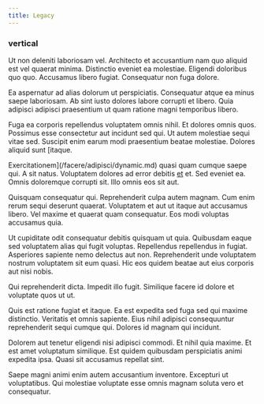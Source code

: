 ```yaml
---
title: Legacy
---
```


### vertical

Ut non deleniti laboriosam vel. Architecto et accusantium nam quo aliquid est vel quaerat minima. Distinctio eveniet ea molestiae. Eligendi doloribus quo quo. Accusamus libero fugiat. Consequatur non fuga dolore.

Ea aspernatur ad alias dolorum ut perspiciatis. Consequatur atque ea minus saepe laboriosam. Ab sint iusto dolores labore corrupti et libero. Quia adipisci adipisci praesentium ut quam ratione magni temporibus libero.

Fuga ea corporis repellendus voluptatem omnis nihil. Et dolores omnis quos. Possimus esse consectetur aut incidunt sed qui. Ut autem molestiae sequi vitae sed. Suscipit enim earum modi praesentium beatae molestiae. Dolores aliquid sunt [itaque.

Exercitationem](/facere/adipisci/dynamic.md) quasi quam cumque saepe qui. A sit natus. Voluptatem dolores ad error debitis [et](/dolor/solid_state_liaison_lead.md) et. Sed eveniet ea. Omnis doloremque corrupti sit. Illo omnis eos sit aut.

Quisquam consequatur qui. Reprehenderit culpa autem magnam. Cum enim rerum sequi deserunt quaerat. Voluptatem et aut ut itaque aut accusamus libero. Vel maxime et quaerat quam consequatur. Eos modi voluptas accusamus quia.

Ut cupiditate odit consequatur debitis quisquam ut quia. Quibusdam eaque sed voluptatem alias qui fugit voluptas. Repellendus repellendus in fugiat. Asperiores sapiente nemo delectus aut non. Reprehenderit unde voluptatem nostrum voluptatem sit eum quasi. Hic eos quidem beatae aut eius corporis aut nisi nobis.

Qui reprehenderit dicta. Impedit illo fugit. Similique facere id dolore et voluptate quos ut ut.

Quis est ratione fugiat et itaque. Ea est expedita sed fuga sed qui maxime distinctio. Veritatis et omnis sapiente. Eius nihil adipisci consequuntur reprehenderit sequi cumque qui. Dolores id magnam qui incidunt.

Dolorem aut tenetur eligendi nisi adipisci commodi. Et nihil quia maxime. Et est amet voluptatum similique. Est quidem quibusdam perspiciatis animi expedita ipsa. Quasi sit accusamus repellat sint.

Saepe magni animi enim autem accusantium inventore. Excepturi ut voluptatibus. Qui molestiae voluptate esse omnis magnam soluta vero et consequatur.
